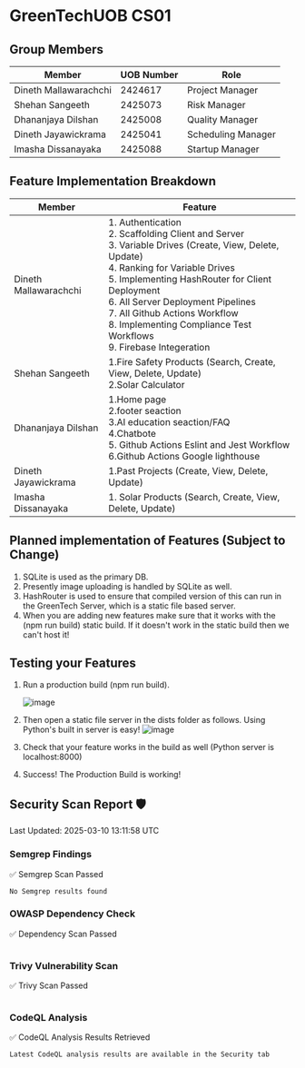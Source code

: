 # GreenTechUOB CS01
 
## Group Members  
| Member | UOB Number | Role | 
|----------|----------|----------|
| Dineth Mallawarachchi | 2424617 | Project Manager |
| Shehan Sangeeth | 2425073 | Risk Manager |
| Dhananjaya Dilshan | 2425008 | Quality Manager | 
| Dineth Jayawickrama | 2425041 | Scheduling Manager | 
| Imasha Dissanayaka  | 2425088 | Startup Manager | 

## Feature Implementation Breakdown
| Member | Feature |
|----------|----------|
| Dineth Mallawarachchi | 1. Authentication<br> 2. Scaffolding Client and Server<br> 3. Variable Drives (Create, View, Delete, Update)<br> 4. Ranking for Variable Drives<br> 5. Implementing HashRouter for Client Deployment<br> 6. All Server Deployment Pipelines<br> 7. All Github Actions Workflow<br> 8. Implementing Compliance Test Workflows<br>  9. Firebase Integeration<br> |
| Shehan Sangeeth |1.Fire Safety Products (Search, Create, View, Delete, Update)<br> 2.Solar Calculator<br> | 
| Dhananjaya Dilshan | 1.Home page<br>  2.footer seaction <br>  3.AI education seaction/FAQ <br>  4.Chatbote<br> 5. Github Actions Eslint and Jest Workflow<br> 6.Github Actions Google lighthouse <br>|
| Dineth Jayawickrama | 1.Past Projects (Create, View, Delete, Update) |
| Imasha Dissanayaka  |1. Solar Products (Search, Create, View, Delete, Update)

## Planned implementation of Features (Subject to Change)
1. SQLite is used as the primary DB.
2. Presently image uploading is handled by SQLite as well.
3. HashRouter is used to ensure that compiled version of this can run in the GreenTech Server, which is a static file based server.
4. When you are adding new features make sure that it works with the (npm run build) static build. If it doesn't work in the static build then we can't host it!
   
## Testing your Features
1. Run a production build (npm run build).

   ![image](https://github.com/user-attachments/assets/fc63c931-e452-4d62-b558-c71ba9b03eec)
2. Then open a static file server in the dists folder as follows. Using Python's built in server is easy!
   ![image](https://github.com/user-attachments/assets/6f7f8276-f27c-47b9-b8c4-8a9607e0ddf3)
3. Check that your feature works in the build as well (Python server is localhost:8000)
4. Success! The Production Build is working!

## Security Scan Report 🛡️
Last Updated: 2025-03-10 13:11:58 UTC

### Semgrep Findings
✅ Semgrep Scan Passed
```
No Semgrep results found
```

### OWASP Dependency Check
✅ Dependency Scan Passed
```
```

### Trivy Vulnerability Scan
✅ Trivy Scan Passed
```
```
### CodeQL Analysis
✅ CodeQL Analysis Results Retrieved
```
Latest CodeQL analysis results are available in the Security tab
```
